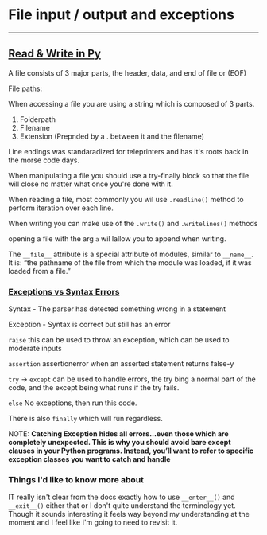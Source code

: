 
# File input / output and exceptions

---

## [Read & Write in Py](https://realpython.com/read-write-files-python/)

A file consists of 3 major parts, the header, data, and end of file or (EOF)

File paths: 

When accessing a file you are using a string which is composed of 3 parts. 
1. Folderpath 
2. Filename
3. Extension (Prepnded by a . between it and the filename)

Line endings was standaradized for teleprinters and has it's roots back in the morse code days. 

When manipulating a file you should use a try-finally block so that the file will close no matter what once you're done with it. 

When reading a file, most commonly you wil use `.readline()` method to perform iteration over each line. 

When writing you can make use of the `.write()` and `.writelines()` methods

opening a file with the arg `a` wil lallow you to append when writing. 

The `__file__` attribute is a special attribute of modules, similar to `__name__`. It is: “the pathname of the file from which the module was loaded, if it was loaded from a file.”

### [Exceptions vs Syntax Errors](https://realpython.com/python-exceptions/)

Syntax - The parser has detected something wrong in a statement 

Exception - Syntax is correct but still has an error

`raise` this can be used to throw an exception, which can be used to moderate inputs

`assertion` assertionerror when an asserted statement returns false-y

`try` -> `except` can be used to handle errors, the try bing a normal part of the code, and the except being what runs if the try fails. 

`else` No exceptions, then run this code. 

There is also `finally` which will run regardless. 

NOTE: **Catching Exception hides all errors…even those which are completely unexpected. This is why you should avoid bare except clauses in your Python programs. Instead, you’ll want to refer to specific exception classes you want to catch and handle**

### Things I'd like to know more about 

IT really isn't clear from the docs exactly how to use `__enter__()` and `__exit__()` either that or I don't quite understand the terminology yet. Though it sounds interesting it feels way beyond my understanding at the moment and I feel like I'm going to need to revisit it. 